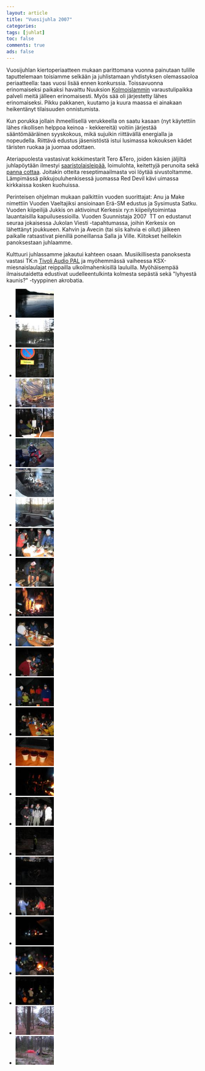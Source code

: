 ```yaml
---
layout: article 
title: "Vuosijuhla 2007" 
categories: 
tags: [juhlat]
toc: false 
comments: true 
ads: false 
---
```


Vuosijuhlan kiertoperiaatteen mukaan parittomana vuonna painutaan
tulille taputtelemaan toisiamme selkään ja juhlistamaan yhdistyksen
olemassaoloa periaatteella: taas vuosi lisää ennen konkurssia.
Toissavuonna erinomaiseksi paikaksi havaittu Nuuksion
[Kolmoislammin](http://www.luontoon.fi/nuuksio/palvelut) varaustulipaikka
palveli meitä jälleen erinomaisesti. Myös sää oli järjestetty lähes
erinomaiseksi. Pikku pakkanen, kuutamo ja kuura maassa ei ainakaan
heikentänyt tilaisuuden onnistumista.

Kun porukka jollain ihmeellisellä verukkeella on saatu kasaan (nyt
käytettiin lähes rikollisen helppoa keinoa - kekkereitä) voitiin
järjestää sääntömääräinen syyskokous, mikä sujuikin riittävällä
energialla ja nopeudella. Riittävä edustus jäsenistöstä istui lusimassa
kokouksen kädet täristen ruokaa ja juomaa odottaen.

Ateriapuolesta vastasivat kokkimestarit Tero &Tero, joiden käsien
jäljiltä juhlapöytään ilmestyi
[saaristolaisleipää](/majakkamestarin-saaristolaisleipa), loimulohta,
keitettyjä perunoita sekä [panna
cottaa](/panna-cotta-ja-mansikka-vadelmamelba). Joitakin otteita
reseptimaailmasta voi löytää sivustoltamme. Lämpimässä
pikkujouluhenkisessä juomassa Red Devil kävi uimassa kirkkaissa kosken
kuohuissa.

Perinteisen ohjelman mukaan palkittiin vuoden suorittajat: Anu ja Make
nimettiin Vuoden Vaeltajiksi ansioinaan Erä-SM edustus ja Sysimusta
Satku. Vuoden kiipeilijä Jukkis on aktivoinut Kerkesix ry:n
kiipeilytoimintaa lauantaisilla kapuilusessioilla. Vuoden Suunnistaja
2007  TT on edustanut seuraa jokaisessa Jukolan Viesti -tapahtumassa,
joihin Kerkesix on lähettänyt joukkueen. Kahvin ja Avecin (tai siis
kahvia ei ollut) jälkeen paikalle ratsastivat pienillä poneillansa Salla
ja Ville. Kiitokset heillekin panoksestaan juhlaamme.

Kulttuuri juhlassamme jakautui kahteen osaan. Musiikillisesta panoksesta
vastasi TK:n [Tivoli Audio PAL](http://tivoliaudio.fi/the-pal.html)
ja myöhemmässä vaiheessa KSX-miesnaislaulajat reippailla
ulkoilmahenkisillä lauluilla. Myöhäisempää ilmaisutaidetta edustivat
uudelleentulkinta kolmesta sepästä sekä "lyhyestä kaunis?" -tyyppinen
akrobatia.

<div class="image-gallery" markdown="1">

-   [![](/images/vuosijuhla-2007/Thumbnails/111.jpg)](/images/vuosijuhla-2007/111.jpg)
-   [![](/images/vuosijuhla-2007/Thumbnails/113.jpg)](/images/vuosijuhla-2007/113.jpg)
-   [![](/images/vuosijuhla-2007/Thumbnails/114.jpg)](/images/vuosijuhla-2007/114.jpg)
-   [![](/images/vuosijuhla-2007/Thumbnails/123.jpg)](/images/vuosijuhla-2007/123.jpg)
-   [![](/images/vuosijuhla-2007/Thumbnails/125.jpg)](/images/vuosijuhla-2007/125.jpg)
-   [![](/images/vuosijuhla-2007/Thumbnails/131.jpg)](/images/vuosijuhla-2007/131.jpg)
-   [![](/images/vuosijuhla-2007/Thumbnails/133.jpg)](/images/vuosijuhla-2007/133.jpg)
-   [![](/images/vuosijuhla-2007/Thumbnails/134.jpg)](/images/vuosijuhla-2007/134.jpg)
-   [![](/images/vuosijuhla-2007/Thumbnails/141.jpg)](/images/vuosijuhla-2007/141.jpg)
-   [![](/images/vuosijuhla-2007/Thumbnails/143.jpg)](/images/vuosijuhla-2007/143.jpg)
-   [![](/images/vuosijuhla-2007/Thumbnails/145.jpg)](/images/vuosijuhla-2007/145.jpg)
-   [![](/images/vuosijuhla-2007/Thumbnails/152.jpg)](/images/vuosijuhla-2007/152.jpg)
-   [![](/images/vuosijuhla-2007/Thumbnails/153.jpg)](/images/vuosijuhla-2007/153.jpg)
-   [![](/images/vuosijuhla-2007/Thumbnails/154.jpg)](/images/vuosijuhla-2007/154.jpg)
-   [![](/images/vuosijuhla-2007/Thumbnails/155.jpg)](/images/vuosijuhla-2007/155.jpg)
-   [![](/images/vuosijuhla-2007/Thumbnails/161.jpg)](/images/vuosijuhla-2007/161.jpg)
-   [![](/images/vuosijuhla-2007/Thumbnails/162.jpg)](/images/vuosijuhla-2007/162.jpg)
-   [![](/images/vuosijuhla-2007/Thumbnails/172.jpg)](/images/vuosijuhla-2007/172.jpg)
-   [![](/images/vuosijuhla-2007/Thumbnails/173.jpg)](/images/vuosijuhla-2007/173.jpg)
-   [![](/images/vuosijuhla-2007/Thumbnails/174.jpg)](/images/vuosijuhla-2007/174.jpg)
-   [![](/images/vuosijuhla-2007/Thumbnails/175.jpg)](/images/vuosijuhla-2007/175.jpg)
-   [![](/images/vuosijuhla-2007/Thumbnails/215.jpg)](/images/vuosijuhla-2007/215.jpg)
-   [![](/images/vuosijuhla-2007/Thumbnails/223.jpg)](/images/vuosijuhla-2007/223.jpg)
-   [![](/images/vuosijuhla-2007/Thumbnails/224.jpg)](/images/vuosijuhla-2007/224.jpg)
-   [![](/images/vuosijuhla-2007/Thumbnails/232.jpg)](/images/vuosijuhla-2007/232.jpg)
-   [![](/images/vuosijuhla-2007/Thumbnails/233.jpg)](/images/vuosijuhla-2007/233.jpg)

</div>
